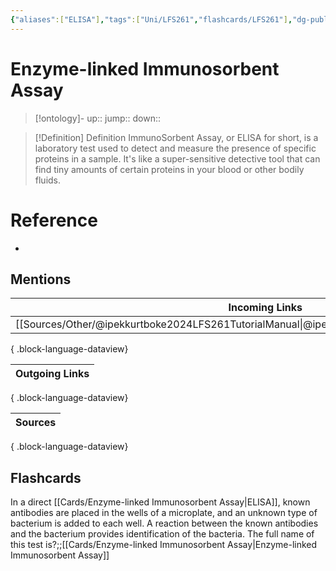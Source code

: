 ```yaml
---
{"aliases":["ELISA"],"tags":["Uni/LFS261","flashcards/LFS261"],"dg-publish":true,"permalink":"/cards/enzyme-linked-immunosorbent-assay/","dgPassFrontmatter":true}
---
```


# Enzyme-linked Immunosorbent Assay

> [!ontology]-
> up:: 
> jump:: 
> down:: 

> [!Definition] Definition
> ImmunoSorbent Assay, or ELISA for short, is a laboratory test used to detect and measure the presence of specific proteins in a sample. It's like a super-sensitive detective tool that can find tiny amounts of certain proteins in your blood or other bodily fluids.

# Reference

- 

## Mentions

| Incoming Links                                                                                    |
| ------------------------------------------------------------------------------------------------- |
| [[Sources/Other/@ipekkurtboke2024LFS261TutorialManual\|@ipekkurtboke2024LFS261TutorialManual]] |

{ .block-language-dataview}

| Outgoing Links |
| -------------- |

{ .block-language-dataview}

| Sources |
| ------- |

{ .block-language-dataview}

## Flashcards

In a direct [[Cards/Enzyme-linked Immunosorbent Assay\|ELISA]], known antibodies are placed in the wells of a microplate, and an unknown type of bacterium is added to each well. A reaction between the known antibodies and the bacterium provides identification of the bacteria. The full name of this test is?;;[[Cards/Enzyme-linked Immunosorbent Assay\|Enzyme-linked Immunosorbent Assay]]
<!--SR:!2024-05-07,1,230-->